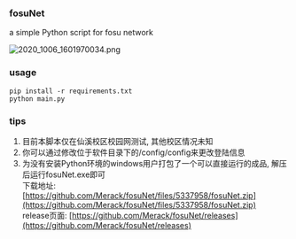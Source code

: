 ### fosuNet
a simple Python script for fosu network  

![2020_1006_1601970034.png](https://i.loli.net/2020/10/06/qglPIb8rzJD4Lpo.png)
### usage
```
pip install -r requirements.txt
python main.py
```
### tips
1. 目前本脚本仅在仙溪校区校园网测试, 其他校区情况未知  
2. 你可以通过修改位于软件目录下的/config/config来更改登陆信息
3. 为没有安装Python环境的windows用户打包了一个可以直接运行的成品, 解压后运行fosuNet.exe即可  
下载地址:[https://github.com/Merack/fosuNet/files/5337958/fosuNet.zip](https://github.com/Merack/fosuNet/files/5337958/fosuNet.zip)  
release页面: [https://github.com/Merack/fosuNet/releases](https://github.com/Merack/fosuNet/releases)
